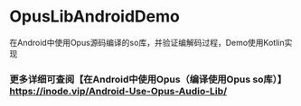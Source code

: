 # OpusLibAndroidDemo
在Android中使用Opus源码编译的so库，并验证编解码过程，Demo使用Kotlin实现

### 更多详细可查阅【在Android中使用Opus（编译使用Opus so库）】https://inode.vip/Android-Use-Opus-Audio-Lib/